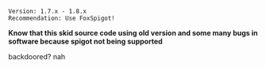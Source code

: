 ```
Version: 1.7.x - 1.8.x
Recommendation: Use FoxSpigot!
```
**__Know that this skid source code using old version and some many bugs in software because spigot not being supported__**

backdoored? nah
